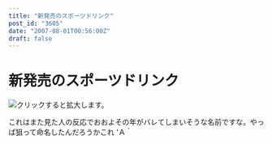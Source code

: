 ```yaml
---
title: "新発売のスポーツドリンク"
post_id: "3605"
date: "2007-08-01T00:56:00Z"
draft: false
---
```


# 新発売のスポーツドリンク

![クリックすると拡大します。](/image/mixi/2007/515907884_32_s.jpg)  
  
これはまた見た人の反応でおおよその年がバレてしまいそうな名前ですな。やっぱ狙って命名したんだろうかこれ 'Ａ｀
